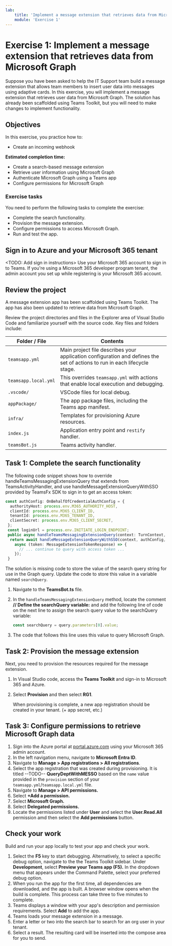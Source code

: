 ```yaml
---
lab:
    title: 'Implement a message extension that retrieves data from Microsoft Graph'
    module: 'Exercise 1'
---
```


# Exercise 1: Implement a message extension that retrieves data from Microsoft Graph

Suppose you have been asked to help the IT Support team build a message extension that allows team members to insert user data into messages using adaptive cards.  In this exercise, you will implement a message extension that retrieves user data from Microsoft Graph.  The solution has already been scaffolded using Teams Toolkit, but you will need to make changes to implement functionality.

## Objectives

In this exercise, you practice how to:

- Create an incoming webhook

**Estimated completion time:** 

- Create a search-based message extension
- Retrieve user information using Microsoft Graph
- Authenticate Microsoft Graph using a Teams app
- Configure permissions for Microsoft Graph

### Exercise tasks

You need to perform the following tasks to complete the exercise:

- Complete the search functionality.
- Provision the message extension.
- Configure permissions to access Microsoft Graph.
- Run and test the app.

## Sign in to Azure and your Microsoft 365 tenant

<TODO: Add sign in instructions>
Use your Microsoft 365 account to sign in to Teams. If you're using a Microsoft 365 developer program tenant, the admin account you set up while registering is your Microsoft 365 account.

## Review the project

A message extension app has been scaffolded using Teams Toolkit.  The app has also been updated to retrieve data from Microsoft Graph.

Review the project directories and files in the Explorer area of Visual Studio Code and familiarize yourself with the source code.  Key files and folders include:

| Folder / File | Contents |
| --- | --- |
| `teamsapp.yml` | Main project file describes your application configuration and defines the set of actions to run in each lifecycle stage. |
| `teamsapp.local.yml` | This overrides `teamsapp.yml` with actions that enable local execution and debugging. |
| `.vscode/` | VSCode files for local debug. |
| `appPackage/` | The app package files, including the Teams app manifest. |
| `infra/` | Templates for provisioning Azure resources. |
| `index.js` | Application entry point and `restify` handler. |
| `teamsBot.js` | Teams activity handler.  |

## Task 1: Complete the search functionality
<explain override of function with SSO to call Graph>The following code snippet shows how to override handleTeamsMessagingExtensionQuery that extends from TeamsActivityHandler, and use handleMessageExtensionQueryWithSSO provided by TeamsFx SDK to sign in to get an access token:

```typescript
const authConfig: OnBehalfOfCredentialAuthConfig = {
  authorityHost: process.env.M365_AUTHORITY_HOST,
  clientId: process.env.M365_CLIENT_ID,
  tenantId: process.env.M365_TENANT_ID,
  clientSecret: process.env.M365_CLIENT_SECRET,
 };
 const loginUrl = process.env.INITIATE_LOGIN_ENDPOINT;
 public async handleTeamsMessagingExtensionQuery(context: TurnContext, query: any): Promise<any> {
  return await handleMessageExtensionQueryWithSSO(context, authConfig, loginUrl, 'User.Read', 
    async (token: MessageExtensionTokenResponse) => {
      // ... continue to query with access token ...
    });
 }
```

The solution is missing code to store the value of the search query string for use in the Graph query.  Update the code to store this value in a variable named  `searchQuery`.
1. Navigate to the **TeamsBot.ts** file.
2. In the `handleTeamsMessagingExtensionQuery` method, locate the comment **// Define the searchQuery variable:** and add the following line of code on the next line to assign the search query value to the searchQuery variable:

    ```JavaScript
    const searchQuery = query.parameters[0].value;
    ```

3. The code that follows this line uses this value to query Microsoft Graph.

## Task 2: Provision the message extension

Next, you need to provision the resources required for the message extension.

1. In Visual Studio code, access the **Teams Toolkit** and sign-in to Microsoft 365 and Azure.
2. Select **Provision** and then select **RG1**.  

    When provisioning is complete, a new app registration should be created in your tenant. (+ app secret, etc.)

## Task 3: Configure permissions to retrieve Microsoft Graph data

1. Sign into the Azure portal at [portal.azure.com](portal.azure.com) using your Microsoft 365 admin account.
2. In the left navigation menu, navigate to **Microsoft Entra ID**.
3. Navigate to **Manage > App registrations > All registrations**.
4. Select the app registration that was created during provisioning.  It is titled --TODO-- **QueryDeptWithMESSO** based on the `name` value provided in the `provision` section of your `teamsapp.yml`/`teamsapp.local.yml` file.
5. Navigate to **Manage > API permissions.**
6. Select **+Add a permission.**
7. Select **Microsoft Graph.**
8. Select **Delegated permissions.**
9. Locate the permissions listed under **User** and select the **User.Read.All** permission amd then select the **Add permissions** button.

## Check your work

Build and run your app locally to test your app and check your work.

1. Select the **F5** key to start debugging.  Alternatively, to select a specific debug option, navigate to the the Teams Toolkit sidebar. Under **Development**, select **Preview your Teams app (F5).**  In the dropdown menu that appears under the Command Palette, select your preferred debug option.
2. When you run the app for the first time, all dependencies are downloaded, and the app is built. A browser window opens when the build is complete. This process can take three to five minutes to complete.
3. Teams displays a window with your app's description and permission requirements.  Select **Add** to add the app.
4. Teams loads your message extension in a message.
5. Enter a letter or two into the search bar to search for an org user in your tenant.
6. Select a result.  The resulting card will be inserted into the compose area for you to send.

